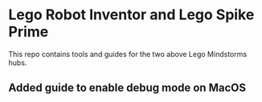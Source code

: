 # Lego Robot Inventor and Lego Spike Prime

This repo contains tools and guides for the two above Lego Mindstorms hubs.

## Added guide to enable debug mode on MacOS
